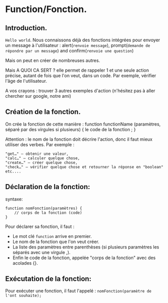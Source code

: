 # Function/Fonction.

## Introduction.

`Hello world`. Nous connaissons déjà des fonctions intégrées pour envoyer un message à l'utilisateur :
alert(`renvoie message`), prompt(`demande de répondre par un message`) and confirm(`renvoie une question`)

Mais on peut en créer de nombreuses autres.

Mais A QUOI CA SERT ?
elle permet de rappeler 1 et une seule action précise, autant de fois que l'on veut, dans un code.
Par exemple, vérifier l'âge de l'utilisateur.

A vos crayons : trouver 3 autres exemples d'action (n'hésitez pas à aller chercher sur google, notre ami)



## Création de la fonction.

On crée la fonction de cette manière :
function functionName (paramètres, séparé par des virgules si plusieurs) {
        le code de la fonction ;
}

Attention : le nom de la fonction doit décrire l'action, donc il faut mieux utiliser des verbes.
Par exemple :

    "get…" – obtenir une valeur,
    "calc…" – calculer quelque chose,
    "create…" – créer quelque chose,
    "check…" – vérifier quelque chose et retourner la réponse en "boolean" etc....


## Déclaration de la fonction:

syntaxe:
```
function nomFonction(paramètres) {
	// corps de la fonction (code)
}
```

Pour déclarer sa fonction, il faut :
* Le mot clé `function` arrive en premier.
* Le nom de la fonction que l'on veut créer.
* La liste des paramètres entre parenthèses (si plusieurs paramètres les séparés avec une virgule ,).
* Enfin le code de la fonction, appelée "corps de la fonction" avec des acolades {}.

## Exécutation de la fonction:

Pour exécuter une fonction, il faut l'appelé : `nomFonction(paramètre de l'ont souhaite);`

 
